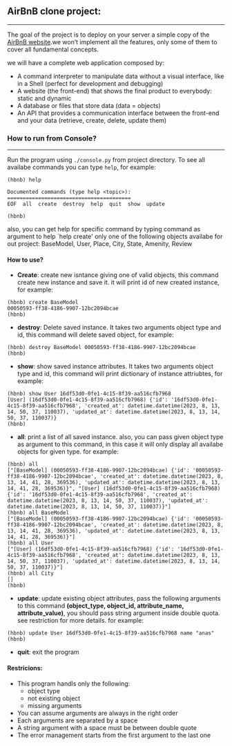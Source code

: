 ## AirBnB clone project:
-----------------------------------------------------------------------------
The goal of the project is to deploy on your server a simple copy of the [AirBnB website](https://www.airbnb.com/).we won’t implement all the features, only some of them to cover all fundamental concepts.

we will have a complete web application composed by:
- A command interpreter to manipulate data without a visual interface, like in a Shell (perfect for development and debugging)
- A website (the front-end) that shows the final product to everybody: static and dynamic
- A database or files that store data (data = objects) 
- An API that provides a communication interface between the front-end and your data (retrieve, create, delete, update them)

### How to run from Console?
---------------------------------------------------------------------------------
Run the program using `./console.py` from project directory.
To see all availabe commands you can type `help`, for example:

```
(hbnb) help

Documented commands (type help <topic>):
========================================
EOF  all  create  destroy  help  quit  show  update

(hbnb)
```
also, you can get help for specific command by typing command as argument
to help `help create'
only one of the following objects availabe for out project:
BaseModel, User, Place, City, State, Amenity, Review

#### How to use?
- **Create**: create new isntance giving one of valid objects, this command create new
instance and save it. it will print id of new created instance, for example:

```
(hbnb) create BaseModel
00050593-ff38-4186-9907-12bc2094bcae
(hbnb)
```

- **destroy**: Delete saved instance. It takes two arguments object type and id, this command
will delete saved object, for example:

```
(hbnb) destroy BaseModel 00050593-ff38-4186-9907-12bc2094bcae
(hbnb)
```

- **show**: show saved instance attributes. It takes two arguments object type and id, this command will print dictionary of instance attriubtes, for example:

```
(hbnb) show User 16df53d0-0fe1-4c15-8f39-aa516cfb7968
[User] (16df53d0-0fe1-4c15-8f39-aa516cfb7968) {'id': '16df53d0-0fe1-4c15-8f39-aa516cfb7968', 'created_at': datetime.datetime(2023, 8, 13, 14, 50, 37, 110037), 'updated_at': datetime.datetime(2023, 8, 13, 14, 50, 37, 110037)}
(hbnb)
```

- **all**: print a list of all saved instance. also, you can pass given object type as argument
to this command, in this case it will only display all availabe objects for given type. 
for example:

```
(hbnb) all
["[BaseModel] (00050593-ff38-4186-9907-12bc2094bcae) {'id': '00050593-ff38-4186-9907-12bc2094bcae', 'created_at': datetime.datetime(2023, 8, 13, 14, 41, 28, 369536), 'updated_at': datetime.datetime(2023, 8, 13, 14, 41, 28, 369536)}", "[User] (16df53d0-0fe1-4c15-8f39-aa516cfb7968) {'id': '16df53d0-0fe1-4c15-8f39-aa516cfb7968', 'created_at': datetime.datetime(2023, 8, 13, 14, 50, 37, 110037), 'updated_at': datetime.datetime(2023, 8, 13, 14, 50, 37, 110037)}"]
(hbnb) all BaseModel
["[BaseModel] (00050593-ff38-4186-9907-12bc2094bcae) {'id': '00050593-ff38-4186-9907-12bc2094bcae', 'created_at': datetime.datetime(2023, 8, 13, 14, 41, 28, 369536), 'updated_at': datetime.datetime(2023, 8, 13, 14, 41, 28, 369536)}"]
(hbnb) all User
["[User] (16df53d0-0fe1-4c15-8f39-aa516cfb7968) {'id': '16df53d0-0fe1-4c15-8f39-aa516cfb7968', 'created_at': datetime.datetime(2023, 8, 13, 14, 50, 37, 110037), 'updated_at': datetime.datetime(2023, 8, 13, 14, 50, 37, 110037)}"]
(hbnb) all City
[]
(hbnb)
```

- **update**: update existing object attributes, pass the following arguments to this command
__(object_type, object_id, attribute_name, attribute_value)__, you should pass string
argument inside double quota. see restriction for more details. for example:

```
(hbnb) update User 16df53d0-0fe1-4c15-8f39-aa516cfb7968 name "anas"
(hbnb)
```

- **quit**: exit the program

#### Restricions:
- This program handls only the following:
  - object type
  - not existing object
  - missing arguments
- You can assume arguments are always in the right order
- Each arguments are separated by a space
- A string argument with a space must be between double quote
- The error management starts from the first argument to the last one
